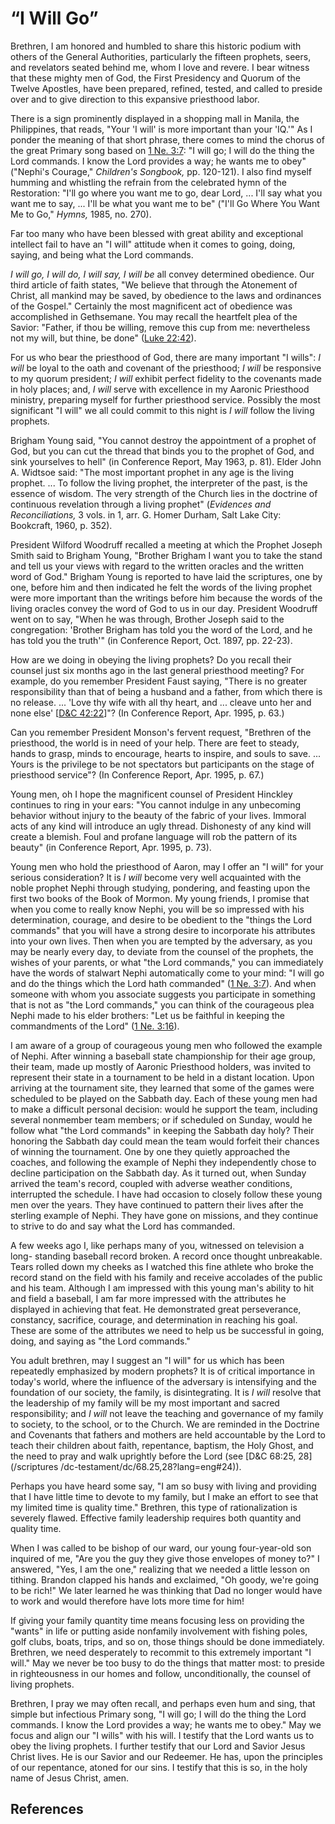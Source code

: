 # “I Will Go”

Brethren, I am honored and humbled to share this historic podium with others
of the General Authorities, particularly the fifteen prophets, seers, and
revelators seated behind me, whom I love and revere. I bear witness that these
mighty men of God, the First Presidency and Quorum of the Twelve Apostles,
have been prepared, refined, tested, and called to preside over and to give
direction to this expansive priesthood labor.

There is a sign prominently displayed in a shopping mall in Manila, the
Philippines, that reads, "Your 'I will' is more important than your 'IQ.'" As
I ponder the meaning of that short phrase, there comes to mind the chorus of
the great Primary song based on [1 Ne.
3:7](/scriptures/bofm/1-ne/3.7?lang=eng#6): "I will go; I will do the thing
the Lord commands. I know the Lord provides a way; he wants me to obey"
("Nephi's Courage," _Children's Songbook,_ pp. 120-121). I also find myself
humming and whistling the refrain from the celebrated hymn of the Restoration:
"I'll go where you want me to go, dear Lord, ... I'll say what you want me to
say, ... I'll be what you want me to be" ("I'll Go Where You Want Me to Go,"
_Hymns,_ 1985, no. 270).

Far too many who have been blessed with great ability and exceptional
intellect fail to have an "I will" attitude when it comes to going, doing,
saying, and being what the Lord commands.

_I will go, I will do, I will say, I will be_ all convey determined obedience.
Our third article of faith states, "We believe that through the Atonement of
Christ, all mankind may be saved, by obedience to the laws and ordinances of
the Gospel." Certainly the most magnificent act of obedience was accomplished
in Gethsemane. You may recall the heartfelt plea of the Savior: "Father, if
thou be willing, remove this cup from me: nevertheless not my will, but thine,
be done" ([Luke 22:42](/scriptures/nt/luke/22.42?lang=eng#41)).

For us who bear the priesthood of God, there are many important "I wills": _I
will_ be loyal to the oath and covenant of the priesthood; _I will_ be
responsive to my quorum president; _I will_ exhibit perfect fidelity to the
covenants made in holy places; and, _I will_ serve with excellence in my
Aaronic Priesthood ministry, preparing myself for further priesthood service.
Possibly the most significant "I will" we all could commit to this night is _I
will_ follow the living prophets.

Brigham Young said, "You cannot destroy the appointment of a prophet of God,
but you can cut the thread that binds you to the prophet of God, and sink
yourselves to hell" (in Conference Report, May 1963, p. 81). Elder John A.
Widtsoe said: "The most important prophet in any age is the living prophet. ...
To follow the living prophet, the interpreter of the past, is the essence of
wisdom. The very strength of the Church lies in the doctrine of continuous
revelation through a living prophet" (_Evidences and Reconciliations,_ 3 vols.
in 1, arr. G. Homer Durham, Salt Lake City: Bookcraft, 1960, p. 352).

President Wilford Woodruff recalled a meeting at which the Prophet Joseph
Smith said to Brigham Young, "Brother Brigham I want you to take the stand and
tell us your views with regard to the written oracles and the written word of
God." Brigham Young is reported to have laid the scriptures, one by one,
before him and then indicated he felt the words of the living prophet were
more important than the writings before him because the words of the living
oracles convey the word of God to us in our day. President Woodruff went on to
say, "When he was through, Brother Joseph said to the congregation: 'Brother
Brigham has told you the word of the Lord, and he has told you the truth'" (in
Conference Report, Oct. 1897, pp. 22-23).

How are we doing in obeying the living prophets? Do you recall their counsel
just six months ago in the last general priesthood meeting? For example, do
you remember President Faust saying, "There is no greater responsibility than
that of being a husband and a father, from which there is no release. ... 'Love
thy wife with all thy heart, and ... cleave unto her and none else' [[D&amp;C
42:22](/scriptures/dc-testament/dc/42.22?lang=eng#21)]"? (In Conference
Report, Apr. 1995, p. 63.)

Can you remember President Monson's fervent request, "Brethren of the
priesthood, the world is in need of your help. There are feet to steady, hands
to grasp, minds to encourage, hearts to inspire, and souls to save. ... Yours is
the privilege to be not spectators but participants on the stage of priesthood
service"? (In Conference Report, Apr. 1995, p. 67.)

Young men, oh I hope the magnificent counsel of President Hinckley continues
to ring in your ears: "You cannot indulge in any unbecoming behavior without
injury to the beauty of the fabric of your lives. Immoral acts of any kind
will introduce an ugly thread. Dishonesty of any kind will create a blemish.
Foul and profane language will rob the pattern of its beauty" (in Conference
Report, Apr. 1995, p. 73).

Young men who hold the priesthood of Aaron, may I offer an "I will" for your
serious consideration? It is _I will_ become very well acquainted with the
noble prophet Nephi through studying, pondering, and feasting upon the first
two books of the Book of Mormon. My young friends, I promise that when you
come to really know Nephi, you will be so impressed with his determination,
courage, and desire to be obedient to the "things the Lord commands" that you
will have a strong desire to incorporate his attributes into your own lives.
Then when you are tempted by the adversary, as you may be nearly every day, to
deviate from the counsel of the prophets, the wishes of your parents, or what
"the Lord commands," you can immediately have the words of stalwart Nephi
automatically come to your mind: "I will go and do the things which the Lord
hath commanded" ([1 Ne. 3:7](/scriptures/bofm/1-ne/3.7?lang=eng#6)). And when
someone with whom you associate suggests you participate in something that is
not as "the Lord commands," you can think of the courageous plea Nephi made to
his elder brothers: "Let us be faithful in keeping the commandments of the
Lord" ([1 Ne. 3:16](/scriptures/bofm/1-ne/3.16?lang=eng#15)).

I am aware of a group of courageous young men who followed the example of
Nephi. After winning a baseball state championship for their age group, their
team, made up mostly of Aaronic Priesthood holders, was invited to represent
their state in a tournament to be held in a distant location. Upon arriving at
the tournament site, they learned that some of the games were scheduled to be
played on the Sabbath day. Each of these young men had to make a difficult
personal decision: would he support the team, including several nonmember team
members; or if scheduled on Sunday, would he follow what "the Lord commands"
in keeping the Sabbath day holy? Their honoring the Sabbath day could mean the
team would forfeit their chances of winning the tournament. One by one they
quietly approached the coaches, and following the example of Nephi they
independently chose to decline participation on the Sabbath day. As it turned
out, when Sunday arrived the team's record, coupled with adverse weather
conditions, interrupted the schedule. I have had occasion to closely follow
these young men over the years. They have continued to pattern their lives
after the sterling example of Nephi. They have gone on missions, and they
continue to strive to do and say what the Lord has commanded.

A few weeks ago I, like perhaps many of you, witnessed on television a long-
standing baseball record broken. A record once thought unbreakable. Tears
rolled down my cheeks as I watched this fine athlete who broke the record
stand on the field with his family and receive accolades of the public and his
team. Although I am impressed with this young man's ability to hit and field a
baseball, I am far more impressed with the attributes he displayed in
achieving that feat. He demonstrated great perseverance, constancy, sacrifice,
courage, and determination in reaching his goal. These are some of the
attributes we need to help us be successful in going, doing, and saying as
"the Lord commands."

You adult brethren, may I suggest an "I will" for us which has been repeatedly
emphasized by modern prophets? It is of critical importance in today's world,
where the influence of the adversary is intensifying and the foundation of our
society, the family, is disintegrating. It is _I will_ resolve that the
leadership of my family will be my most important and sacred responsibility;
and _I will_ not leave the teaching and governance of my family to society, to
the school, or to the Church. We are reminded in the Doctrine and Covenants
that fathers and mothers are held accountable by the Lord to teach their
children about faith, repentance, baptism, the Holy Ghost, and the need to
pray and walk uprightly before the Lord (see [D&amp;C 68:25, 28](/scriptures
/dc-testament/dc/68.25,28?lang=eng#24)).

Perhaps you have heard some say, "I am so busy with living and providing that
I have little time to devote to my family, but I make an effort to see that my
limited time is quality time." Brethren, this type of rationalization is
severely flawed. Effective family leadership requires both quantity and
quality time.

When I was called to be bishop of our ward, our young four-year-old son
inquired of me, "Are you the guy they give those envelopes of money to?" I
answered, "Yes, I am the one," realizing that we needed a little lesson on
tithing. Brandon clapped his hands and exclaimed, "Oh goody, we're going to be
rich!" We later learned he was thinking that Dad no longer would have to work
and would therefore have lots more time for him!

If giving your family quantity time means focusing less on providing the
"wants" in life or putting aside nonfamily involvement with fishing poles,
golf clubs, boats, trips, and so on, those things should be done immediately.
Brethren, we need desperately to recommit to this extremely important "I
will." May we never be too busy to do the things that matter most: to preside
in righteousness in our homes and follow, unconditionally, the counsel of
living prophets.

Brethren, I pray we may often recall, and perhaps even hum and sing, that
simple but infectious Primary song, "I will go; I will do the thing the Lord
commands. I know the Lord provides a way; he wants me to obey." May we focus
and align our "I wills" with his will. I testify that the Lord wants us to
obey the living prophets. I further testify that our Lord and Savior Jesus
Christ lives. He is our Savior and our Redeemer. He has, upon the principles
of our repentance, atoned for our sins. I testify that this is so, in the holy
name of Jesus Christ, amen.

## References

